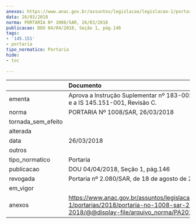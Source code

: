 ```yaml
---
anexos: https://www.anac.gov.br/assuntos/legislacao/legislacao-1/portarias/2018/portaria-no-1008-sar-26-03-2018/@@display-file/arquivo_norma/PA2018-1008.pdf
data: 26/03/2018
norma: PORTARIA Nº 1008/SAR, 26/03/2018
publicacao: DOU 04/04/2018, Seção 1, pág.146
tags:
- '145.151'
- portaria
tipo_normatico: Portaria
hide: 
- toc 
 
---
```


|                    | Documento                                                                                                                                            |
|:-------------------|:-----------------------------------------------------------------------------------------------------------------------------------------------------|
| ementa             | Aprova a Instrução Suplementar nº 183-002, Revisão B e a IS 145.151-001, Revisão C.                                                                  |
| norma              | PORTARIA Nº 1008/SAR, 26/03/2018                                                                                                                     |
| tornada_sem_efeito |                                                                                                                                                      |
| alterada           |                                                                                                                                                      |
| data               | 26/03/2018                                                                                                                                           |
| outros             |                                                                                                                                                      |
| tipo_normatico     | Portaria                                                                                                                                             |
| publicacao         | DOU 04/04/2018, Seção 1, pág.146                                                                                                                     |
| revogada           | Portaria nº 2.080/SAR, de 18 de agosto de 2020.                                                                                                      |
| em_vigor           |                                                                                                                                                      |
| anexos             | https://www.anac.gov.br/assuntos/legislacao/legislacao-1/portarias/2018/portaria-no-1008-sar-26-03-2018/@@display-file/arquivo_norma/PA2018-1008.pdf |